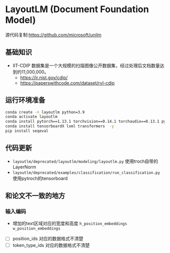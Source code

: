 # LayoutLM (Document Foundation Model)
源代码复制:https://github.com/microsoft/unilm
## 基础知识
- IIT-CDIP 数据集是一个大规模的扫描图像公开数据集，经过处理后文档数量达到约11,000,000。
  - https://ir.nist.gov/cdip/ 
  - https://paperswithcode.com/dataset/rvl-cdip

## 运行环境准备

~~~bash
conda create -n layoutlm python=3.9
conda activate layoutlm
conda install pytorch==1.13.1 torchvision==0.14.1 torchaudio==0.13.1 pytorch-cuda=11.6 -c pytorch -c nvidia
conda install tensorboardX lxml transformers  -y
pip install seqeval
~~~
## 代码更新
- `layoutlm/deprecated/layoutlm/modeling/layoutlm.py` 使用troch自带的LayerNorm
- `layoutlm/deprecated/examples/classification/run_classification.py` 使用pytroch的tensorboard
## 和论文不一致的地方

### 输入编码

- 增加的text区域对应的宽度和高度 `h_position_embeddings w_position_embeddings`

- [ ] position_ids  对应的数据格式不清楚
- [ ] token_type_ids 对应的数据格式不清楚